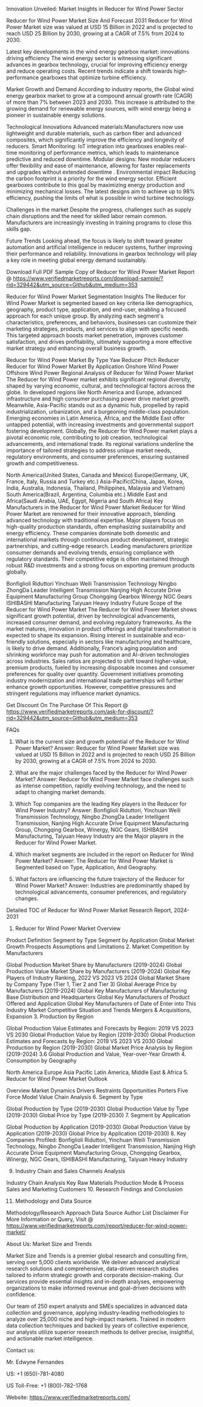 Innovation Unveiled: Market Insights in Reducer for Wind Power Sector


Reducer for Wind Power Market Size And Forecast 2031
Reducer for Wind Power Market size was valued at USD 15 Billion in 2022 and is projected to reach USD 25 Billion by 2030, growing at a CAGR of 7.5% from 2024 to 2030.

Latest key developments in the wind energy gearbox market: innovations driving efficiency
The wind energy sector is witnessing significant advances in gearbox technology, crucial for improving efficiency energy and reduce operating costs. Recent trends indicate a shift towards high-performance gearboxes that optimize turbine efficiency.

Market Growth and Demand
According to industry reports, the Global wind energy gearbox market to grow at a compound annual growth rate (CAGR) of more than 7% between 2023 and 2030. This increase is attributed to the growing demand for renewable energy sources, with wind energy being a pioneer in sustainable energy solutions.

Technological Innovations
Advanced materials:Manufacturers now use lightweight and durable materials, such as carbon fiber and advanced composites, which significantly improve the efficiency and longevity of reducers.
Smart Monitoring: IoT integration into gearboxes enables real-time monitoring of performance metrics, which leads to maintenance predictive and reduced downtime.
Modular designs: New modular reducers offer flexibility and ease of maintenance, allowing for faster replacements and upgrades without extended downtime .
Environmental impact
Reducing the carbon footprint is a priority for the wind energy sector. Efficient gearboxes contribute to this goal by maximizing energy production and minimizing mechanical losses. The latest designs aim to achieve up to 98% efficiency, pushing the limits of what is possible in wind turbine technology.

Challenges in the market
Despite the progress, challenges such as supply chain disruptions and the need for skilled labor remain common. Manufacturers are increasingly investing in training programs to close this skills gap.

Future Trends
Looking ahead, the focus is likely to shift toward greater automation and artificial intelligence in reducer systems, further improving their performance and reliability. Innovations in gearbox technology will play a key role in meeting global energy demand sustainably.

Download Full PDF Sample Copy of Reducer for Wind Power Market Report @ https://www.verifiedmarketreports.com/download-sample/?rid=329442&utm_source=Github&utm_medium=353

Reducer for Wind Power Market Segmentation Insights
The Reducer for Wind Power Market is segmented based on key criteria like demographics, geography, product type, application, and end-user, enabling a focused approach for each unique group. By analyzing each segment's characteristics, preferences, and behaviors, businesses can customize their marketing strategies, products, and services to align with specific needs. This targeted approach boosts market penetration, improves customer satisfaction, and drives profitability, ultimately supporting a more effective market strategy and enhancing overall business growth.

Reducer for Wind Power Market By Type
Yaw Reducer
Pitch Reducer
Reducer for Wind Power Market By Application
Onshore Wind Power
Offshore Wind Power
Regional Analysis of Reducer for Wind Power Market
The Reducer for Wind Power market exhibits significant regional diversity, shaped by varying economic, cultural, and technological factors across the globe. In developed regions like North America and Europe, advanced infrastructure and high consumer purchasing power drive market growth. Meanwhile, Asia-Pacific stands out as a dynamic hub, propelled by rapid industrialization, urbanization, and a burgeoning middle-class population. Emerging economies in Latin America, Africa, and the Middle East offer untapped potential, with increasing investments and governmental support fostering development. Globally, the Reducer for Wind Power market plays a pivotal economic role, contributing to job creation, technological advancements, and international trade. Its regional variations underline the importance of tailored strategies to address unique market needs, regulatory environments, and consumer preferences, ensuring sustained growth and competitiveness.

North America(United States, Canada and Mexico)
Europe(Germany, UK, France, Italy, Russia and Turkey etc.)
Asia-Pacific(China, Japan, Korea, India, Australia, Indonesia, Thailand, Philippines, Malaysia and Vietnam)
South America(Brazil, Argentina, Columbia etc.)
Middle East and Africa(Saudi Arabia, UAE, Egypt, Nigeria and South Africa)
Key Manufacturers in the Reducer for Wind Power Market
Reducer for Wind Power Market are renowned for their innovative approach, blending advanced technology with traditional expertise. Major players focus on high-quality production standards, often emphasizing sustainability and energy efficiency. These companies dominate both domestic and international markets through continuous product development, strategic partnerships, and cutting-edge research. Leading manufacturers prioritize consumer demands and evolving trends, ensuring compliance with regulatory standards. Their competitive edge is often maintained through robust R&D investments and a strong focus on exporting premium products globally.

Bonfiglioli Riduttori
Yinchuan Weili Transmission Technology
Ningbo ZhongDa Leader Intelligent Transmission
Nanjing High Accurate Drive Equipment Manufacturing Group
Chongqing Gearbox
Winergy
NGC Gears
ISHIBASHI Manufacturing
Taiyuan Heavy Industry
Future Scope of the Reducer for Wind Power Market
The Reducer for Wind Power Market shows significant growth potential, driven by technological advancements, increased consumer demand, and evolving regulatory frameworks. As the market matures, innovation in product offerings and digital transformation is expected to shape its expansion. Rising interest in sustainable and eco-friendly solutions, especially in sectors like manufacturing and healthcare, is likely to drive demand. Additionally, France’s aging population and shrinking workforce may push for automation and AI-driven technologies across industries. Sales ratios are projected to shift toward higher-value, premium products, fueled by increasing disposable incomes and consumer preferences for quality over quantity. Government initiatives promoting industry modernization and international trade partnerships will further enhance growth opportunities. However, competitive pressures and stringent regulations may influence market dynamics.

Get Discount On The Purchase Of This Report @ https://www.verifiedmarketreports.com/ask-for-discount/?rid=329442&utm_source=Github&utm_medium=353

FAQs
1. What is the current size and growth potential of the Reducer for Wind Power Market?
Answer: Reducer for Wind Power Market size was valued at USD 15 Billion in 2022 and is projected to reach USD 25 Billion by 2030, growing at a CAGR of 7.5% from 2024 to 2030.

2. What are the major challenges faced by the Reducer for Wind Power Market?
Answer: Reducer for Wind Power Market face challenges such as intense competition, rapidly evolving technology, and the need to adapt to changing market demands.

3. Which Top companies are the leading Key players in the Reducer for Wind Power Industry?
Answer: Bonfiglioli Riduttori, Yinchuan Weili Transmission Technology, Ningbo ZhongDa Leader Intelligent Transmission, Nanjing High Accurate Drive Equipment Manufacturing Group, Chongqing Gearbox, Winergy, NGC Gears, ISHIBASHI Manufacturing, Taiyuan Heavy Industry are the Major players in the Reducer for Wind Power Market.

4. Which market segments are included in the report on Reducer for Wind Power Market?
Answer: The Reducer for Wind Power Market is Segmented based on Type, Application, And Geography.

5. What factors are influencing the future trajectory of the Reducer for Wind Power Market?
Answer: Industries are predominantly shaped by technological advancements, consumer preferences, and regulatory changes.

Detailed TOC of Reducer for Wind Power Market Research Report, 2024-2031
1. Reducer for Wind Power Market Overview

Product Definition
Segment by Type
Segment by Application
Global Market Growth Prospects
Assumptions and Limitations
2. Market Competition by Manufacturers

Global Production Market Share by Manufacturers (2019-2024)
Global Production Value Market Share by Manufacturers (2019-2024)
Global Key Players of Industry Ranking, 2022 VS 2023 VS 2024
Global Market Share by Company Type (Tier 1, Tier 2 and Tier 3)
Global Average Price by Manufacturers (2019-2024)
Global Key Manufacturers of Manufacturing Base Distribution and Headquarters
Global Key Manufacturers of Product Offered and Application
Global Key Manufacturers of Date of Enter into This Industry
Market Competitive Situation and Trends
Mergers & Acquisitions, Expansion
3. Production by Region

Global Production Value Estimates and Forecasts by Region: 2019 VS 2023 VS 2030
Global Production Value by Region (2019-2030)
Global Production Estimates and Forecasts by Region: 2019 VS 2023 VS 2030
Global Production by Region (2019-2030)
Global Market Price Analysis by Region (2019-2024) 3.6 Global Production and Value, Year-over-Year Growth
4. Consumption by Geography

North America
Europe
Asia Pacific
Latin America, Middle East & Africa
5. Reducer for Wind Power Market Outlook

Overview
Market Dynamics
Drivers
Restraints
Opportunities
Porters Five Force Model
Value Chain Analysis 
6. Segment by Type

Global Production by Type (2019-2030)
Global Production Value by Type (2019-2030)
Global Price by Type (2019-2030)
7. Segment by Application

Global Production by Application (2019-2030)
Global Production Value by Application (2019-2030)
Global Price by Application (2019-2030)
8. Key Companies Profiled: Bonfiglioli Riduttori, Yinchuan Weili Transmission Technology, Ningbo ZhongDa Leader Intelligent Transmission, Nanjing High Accurate Drive Equipment Manufacturing Group, Chongqing Gearbox, Winergy, NGC Gears, ISHIBASHI Manufacturing, Taiyuan Heavy Industry

9. Industry Chain and Sales Channels Analysis

Industry Chain Analysis
Key Raw Materials
Production Mode & Process
Sales and Marketing
Customers
10. Research Findings and Conclusion

11. Methodology and Data Source

Methodology/Research Approach
Data Source
Author List
Disclaimer
For More Information or Query, Visit @ https://www.verifiedmarketreports.com/report/reducer-for-wind-power-market/

About Us: Market Size and Trends

Market Size and Trends is a premier global research and consulting firm, serving over 5,000 clients worldwide. We deliver advanced analytical research solutions and comprehensive, data-driven research studies tailored to inform strategic growth and corporate decision-making. Our services provide essential insights and in-depth analyses, empowering organizations to make informed revenue and goal-driven decisions with confidence.

Our team of 250 expert analysts and SMEs specializes in advanced data collection and governance, applying industry-leading methodologies to analyze over 25,000 niche and high-impact markets. Trained in modern data collection techniques and backed by years of collective experience, our analysts utilize superior research methods to deliver precise, insightful, and actionable market intelligence.

Contact us:

Mr. Edwyne Fernandes

US: +1 (650)-781-4080

US Toll-Free: +1 (800)-782-1768

Website: https://www.verifiedmarketreports.com/
